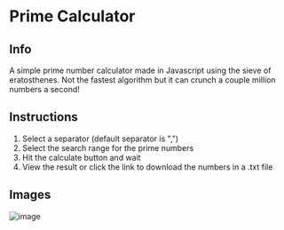 # Prime Calculator
## Info
A simple prime number calculator made in Javascript using the sieve of eratosthenes. Not the fastest algorithm but it can crunch a couple million numbers a second! 

## Instructions
1. Select a separator (default separator is ",")
2. Select the search range for the prime numbers
3. Hit the calculate button and wait
4. View the result or click the link to download the numbers in a .txt file

## Images
![image](https://user-images.githubusercontent.com/51513175/161195331-cf89fb31-0353-448f-8f4f-cd7dda19dc93.png)
